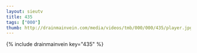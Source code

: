 ```yaml
--- 
layout: sieutv
title: 435
tags: ["000"]
thumb: http://drainmainvein.com/media/videos/tmb/000/000/435/player.jpg
---
```

{% include drainmainvein key="435" %} 
